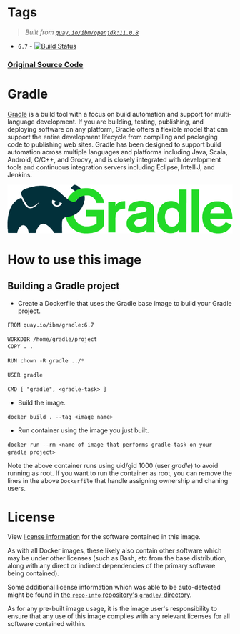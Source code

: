 # Tags
> _Built from [`quay.io/ibm/openjdk:11.0.8`](https://quay.io/repository/ibm/openjdk?tab=info)_
-	`6.7` - [![Build Status](https://travis-ci.com/lcarcaramo/docker-gradle.svg?branch=master)](https://travis-ci.com/lcarcaramo/docker-gradle)

### __[Original Source Code](https://github.com/keeganwitt/docker-gradle)__

# Gradle

[Gradle](https://gradle.org/) is a build tool with a focus on build automation and support for multi-language development. If you are building, testing, publishing, and deploying software on any platform, Gradle offers a flexible model that can support the entire development lifecycle from compiling and packaging code to publishing web sites. Gradle has been designed to support build automation across multiple languages and platforms including Java, Scala, Android, C/C++, and Groovy, and is closely integrated with development tools and continuous integration servers including Eclipse, IntelliJ, and Jenkins.

![logo](https://raw.githubusercontent.com/docker-library/docs/c3d3ca6beed000f9ba6eabc98f3399158f520256/gradle/logo.png)

# How to use this image

## Building a Gradle project

* Create a Dockerfile that uses the Gradle base image to build your Gradle project.
```
FROM quay.io/ibm/gradle:6.7

WORKDIR /home/gradle/project
COPY . .

RUN chown -R gradle ../*

USER gradle

CMD [ "gradle", <gradle-task> ]
```
* Build the image.

`docker build . --tag <image name>`

* Run container using the image you just built.

`docker run --rm <name of image that performs gradle-task on your gradle project>`

Note the above container runs using uid/gid 1000 (user *gradle*) to avoid running as root. If you want to run the container as root, you can remove the lines in the above `Dockerfile` that handle assigning ownership and chaning users.

# License

View [license information](https://gradle.org/license/) for the software contained in this image.

As with all Docker images, these likely also contain other software which may be under other licenses (such as Bash, etc from the base distribution, along with any direct or indirect dependencies of the primary software being contained).

Some additional license information which was able to be auto-detected might be found in [the `repo-info` repository's `gradle/` directory](https://github.com/docker-library/repo-info/tree/master/repos/gradle).

As for any pre-built image usage, it is the image user's responsibility to ensure that any use of this image complies with any relevant licenses for all software contained within.

